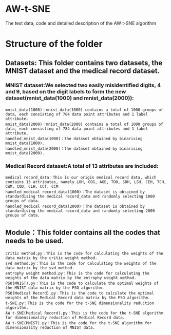 # AW-t-SNE
The test data, code and detailed description of the AW t-SNE algorithm

# Structure of the folder
## Datasets: This folder contains two datasets, the MNIST dataset and the medical record dataset.
### MNIST dataset:We selected two easily misidentified digits, 4 and 9, based on the digit labels to form the new dataset(mnist_data(1000) and mnist_data(2000)):
    mnist_data(1000)：mnist_data(1000) contains a total of 1000 groups of data, each consisting of 784 data point attributes and 1 label attribute.
    mnist_data(2000)：mnist_data(2000) contains a total of 1000 groups of data, each consisting of 784 data point attributes and 1 label attribute.
    handled_mnist_data(1000)：the dataset obtained by binarising mnist_data(1000).
    handled_mnist_data(2000)：the dataset obtained by binarising mnist_data(2000).
    
### Medical Record dataset:A total of 13 attributes are included:
    medical record_data：This is our origin medical record data, which contains 13 attributes, namely LOH, COG, AGE, TOO, SDH, LSH, CEH, TCH, CWM, COD, CLH, CCT, CCM
    handled_medical record_data(1000)：The dataset is obtained by standardising the medical record_data and randomly selecting 1000 groups of data.
    handled_medical record_data(2000)：The dataset is obtained by standardising the medical record_data and randomly selecting 2000 groups of data.
   
## Module：This folder contains all the codes that needs to be used.
    critic method.py：This is the code for calculating the weights of the data matrix by the critic weight method.
    svd method.py：This is the code for calculating the weights of the data matrix by the svd method.
    entrophy weight method.py：This is the code for calculating the weights of the data matrix by the entrophy weight method.
    PSO(MNIST).py：This is the code to calculate the optimal weights of the MNIST data matrix by the PSO algorithm.
    PSO(Medical Record).py：This is the code to calculate the optimal weights of the Medical Record data matrix by the PSO algorithm.
    t-SNE.py：This is the code for the t-SNE dimensionality reduction algorithm.
    AW t-SNE(Medical Record).py：This is the code for the t-SNE algorithm for dimensionality reduction of Medical Record data.
    AW t-SNE(MNIST).py：This is the code for the t-SNE algorithm for dimensionality reduction of MNIST data.
    
